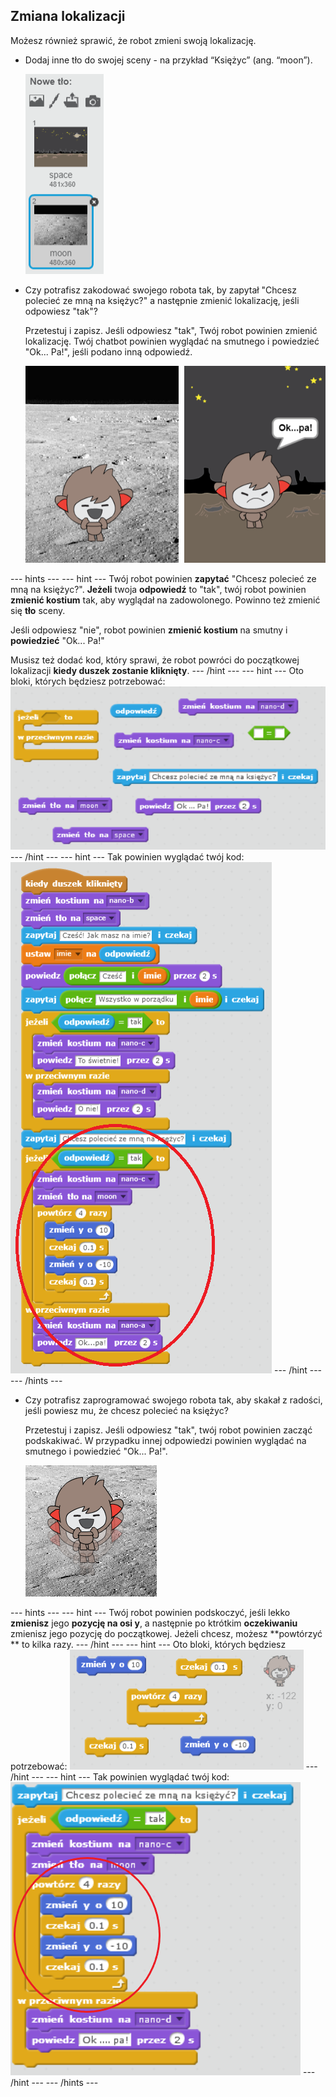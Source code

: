 ## Zmiana lokalizacji

Możesz również sprawić, że robot zmieni swoją lokalizację.

+ Dodaj inne tło do swojej sceny - na przykład “Księżyc” (ang. “moon”).
    
    ![Dodawanie tła "księżyca" (ang. moon)](images/chatbot-moon.png)

+ Czy potrafisz zakodować swojego robota tak, by zapytał "Chcesz polecieć ze mną na księżyc?" a następnie zmienić lokalizację, jeśli odpowiesz "tak"?
    
    Przetestuj i zapisz. Jeśli odpowiesz "tak", Twój robot powinien zmienić lokalizację. Twój chatbot powinien wyglądać na smutnego i powiedzieć "Ok... Pa!", jeśli podano inną odpowiedź.
    
    ![Testowanie zmieniającego się tła](images/chatbot-backdrop-test.png)

\--- hints \--- \--- hint \--- Twój robot powinien **zapytać** "Chcesz polecieć ze mną na księżyc?". **Jeżeli** twoja **odpowiedź** to "tak", twój robot powinien **zmienić kostium** tak, aby wyglądał na zadowolonego. Powinno też zmienić się **tło** sceny.

Jeśli odpowiesz "nie", robot powinien **zmienić kostium** na smutny i **powiedzieć** "Ok... Pa!"

Musisz też dodać kod, który sprawi, że robot powróci do początkowej lokalizacji **kiedy duszek zostanie kliknięty**. \--- /hint \--- \--- hint \--- Oto bloki, których będziesz potrzebować: ![Blocks for changing the backdrop](images/chatbot-backdrop-blocks.png) \--- /hint \--- \--- hint \--- Tak powinien wyglądać twój kod: ![Code for changing the backdrop](images/chatbot-backdrop-code.png) \--- /hint \--- \--- /hints \---

+ Czy potrafisz zaprogramować swojego robota tak, aby skakał z radości, jeśli powiesz mu, że chcesz polecieć na księżyc?
    
    Przetestuj i zapisz. Jeśli odpowiesz "tak", twój robot powinien zacząć podskakiwać. W przypadku innej odpowiedzi powinien wyglądać na smutnego i powiedzieć "Ok... Pa!".
    
    ![Testowanie skaczącego robota](images/chatbot-jump-test.png)

\--- hints \--- \--- hint \--- Twój robot powinien podskoczyć, jeśli lekko **zmienisz** jego **pozycję na osi y**, a następnie po ktrótkim **oczekiwaniu** zmienisz jego pozycję do początkowej. Jeżeli chcesz, możesz **powtórzyć ** to kilka razy. \--- /hint \--- \--- hint \--- Oto bloki, których będziesz potrzebować: ![Blocks for a jumping ChatBot](images/chatbot-jump-blocks.png) \--- /hint \--- \--- hint \--- Tak powinien wyglądać twój kod: ![Code for a jumping ChatBot](images/chatbot-jump-code.png) \--- /hint \--- \--- /hints \---